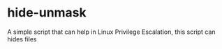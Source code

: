 # hide-unmask
A simple script that can help in Linux Privilege Escalation, this script can hides files
